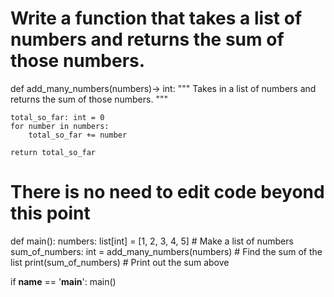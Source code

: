 # Write a function that takes a list of numbers and returns the sum of those numbers.

def add_many_numbers(numbers)-> int:
    """
    Takes in a list of numbers and returns the sum of those numbers.
    """

    total_so_far: int = 0
    for number in numbers:
        total_so_far += number

    return total_so_far

# There is no need to edit code beyond this point

def main():
    numbers: list[int] = [1, 2, 3, 4, 5]  # Make a list of numbers
    sum_of_numbers: int = add_many_numbers(numbers)  # Find the sum of the list
    print(sum_of_numbers)  # Print out the sum above
    

if __name__ == '__main__':
    main()